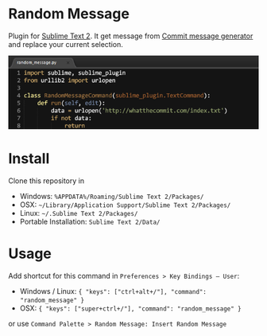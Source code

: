 Random Message
=====
Plugin for [Sublime Text 2](http://www.sublimetext.com/2). It get message from [Commit message generator](http://whatthecommit.com/) and replace your current selection.

![How to](https://github.com/kutu/RandomMessage/raw/master/how_to.gif)

Install
=======
Clone this repository in

* Windows: `%APPDATA%/Roaming/Sublime Text 2/Packages/`
* OSX: `~/Library/Application Support/Sublime Text 2/Packages/`
* Linux: `~/.Sublime Text 2/Packages/`
* Portable Installation: `Sublime Text 2/Data/`

Usage
=====
Add shortcut for this command in `Preferences > Key Bindings – User`:

* Windows / Linux: `{ "keys": ["ctrl+alt+/"], "command": "random_message" }`
* OSX: `{ "keys": ["super+ctrl+/"], "command": "random_message" }`

or use `Command Palette > Random Message: Insert Random Message`
